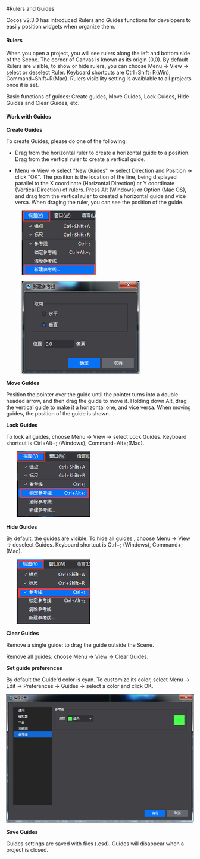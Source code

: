 #Rulers and Guides

Cocos v2.3.0 has introduced Rulers and Guides functions for developers to easily position widgets when organize them. 

#### Rulers ####

When you open a project, you will see rulers along the left and bottom side of the Scene. The corner of Canvas is known as its origin (0,0). By default Rulers are visible, to show or hide rulers, you can choose Menu -> View -> select or deselect Ruler. Keyboard shortcuts are Ctrl+Shift+R(Win), Command+Shift+R(Mac). Rulers visibility setting is avaiblable to all projects once it is set. 

Basic functions of guides: Create guides, Move Guides, Lock Guides, Hide Guides and Clear Guides, etc. 

#### Work with Guides

**Create Guides**

To create Guides, please do one of the following: 

- Drag from the horizontal ruler to create a horizontal guide to a position. Drag from the vertical ruler to create a vertical guide. 

- Menu -> View -> select "New Guides" -> select Direction and Position -> click "OK". The position is the location of the line, being displayed parallel to the X coordinate  (Horizontal Direction) or Y coordinate (Vertical Direction) of rulers. Press Alt (Windows) or Option (Mac OS), and drag from the vertical ruler to created a horizontal guide and vice versa. When draging the ruler, you can see the position of the guide. 

&emsp;&emsp;&emsp;![image](res/image001.png) 

&emsp;&emsp;&emsp;![image](res/image002.png) 
          
**Move Guides**

Position the pointer over the guide until the pointer turns into a double-headed arrow, and then drag the guide to move it. Holding down Alt, drag the vertical guide to make it a horizontal one, and vice versa. When moving guides, the position of the guide is shown. 

**Lock Guides**

To lock all guides, choose Menu -> View -> select Lock Guides. Keyboard shortcut is Ctrl+Alt+; (Windows), Command+Alt+;(Mac). 

&emsp;&emsp;![image](res/image003.png) 

**Hide Guides** 

By default, the guides are visible. To hide all guides , choose Menu -> View -> deselect Guides. Keyboard shortcut is Ctrl+; (Windows), Command+;(Mac).  
        
&emsp;&emsp;![image](res/image004.png) 

**Clear Guides**

Remove a single guide: to drag the guide outside the Scene. 

Remove all guides: choose Menu -> View -> Clear Guides. 

**Set guide preferences** 

By default the Guide'd color is cyan. To customize its color, select Menu -> Edit -> Preferences -> Guides -> select a color and click OK.  

![image](res/image005.png) 
  
**Save Guides** 

Guides settings are saved with files (.csd). Guides will disappear when a project is closed. 
 
